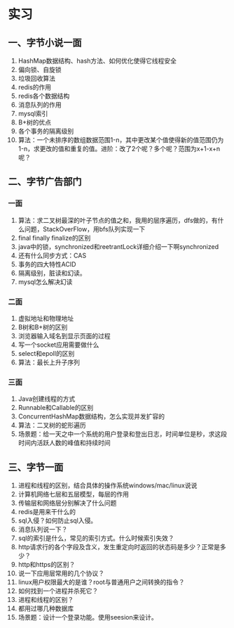 # 实习

## 一、字节小说一面

1. HashMap数据结构、hash方法、如何优化使得它线程安全
2. 偏向锁、自旋锁
3. 垃圾回收算法
4. redis的作用
5. redis各个数据结构
6. 消息队列的作用
7. mysql索引
8. B+树的优点
9. 各个事务的隔离级别
10. 算法：一个未排序的数组数据范围1-n，其中更改某个值使得新的值范围仍为1-n，求更改的值和重复的值。进阶：改了2个呢？多个呢？范围为x+1-x+n呢？

## 二、字节广告部门

### 一面

1. 算法：求二叉树最深的叶子节点的值之和，我用的层序遍历，dfs做的，有什么问题，StackOverFlow，用bfs队列实现一下
2. final finally finalize的区别
3. java中的锁，synchronized和reetrantLock详细介绍一下啊synchronized
4. 还有什么同步方式：CAS
5. 事务的四大特性ACID
6. 隔离级别，脏读和幻读。
7. mysql怎么解决幻读

### 二面

1. 虚拟地址和物理地址
2. B树和B+树的区别
3. 浏览器输入域名到显示页面的过程
4. 写一个socket应用需要做什么
5. select和epoll的区别
6. 算法：最长上升子序列

### 三面

1. Java创建线程的方式
2. Runnable和Callable的区别
3. ConcurrentHashMap数据结构，怎么实现并发扩容的
4. 算法：二叉树的蛇形遍历
5. 场景题：给一天之中一个系统的用户登录和登出日志，时间单位是秒，求这段时间内活跃人数的峰值和持续时间

## 三、字节一面

1. 进程和线程的区别，结合具体的操作系统windows/mac/linux说说
2. 计算机网络七层和五层模型，每层的作用
3. 传输层和网络层分别解决了什么问题
4. redis是用来干什么的
5. sql入侵？如何防止sql入侵。
6. 消息队列说一下？
7. sql的索引是什么，常见的索引方式。什么时候索引失效？
8. http请求行的各个字段及含义，发生重定向时返回的状态码是多少？正常是多少？
9. http和https的区别？
10. 说一下应用层常用的几个协议？
11. linux用户权限最大的是谁？root与普通用户之间转换的指令？
12. 如何找到一个进程并杀死它？
13. 进程和线程的区别？
14. 都用过哪几种数据库
15. 场景题：设计一个登录功能。使用seesion来设计。

